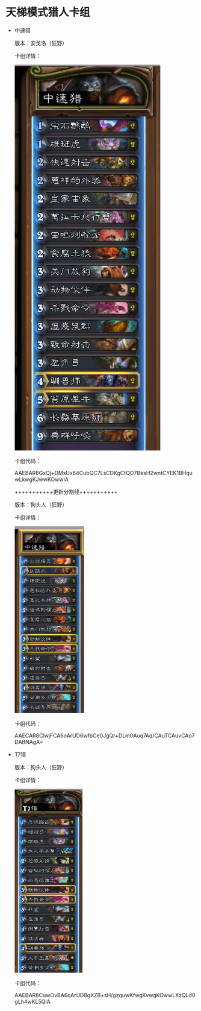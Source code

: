 # 天梯模式猎人卡组

- 中速猎

  版本：安戈洛（狂野）

  卡组详情：

  ![midRange_Hunter](./screenshot/midRange_Hunter.png)

  卡组代码：

  AAEBAR8GxQj+DMsUx64CubQC7LsCDKgCtQO7BesH2wntCYEK1BHquwLkwgKJwwKOwwIA

  +++++++++++更新分割线+++++++++++

  版本：狗头人（狂野）

  卡组详情：

  ![midRange_hunter](screenshot/midRange_hunter_kobold.png)

  卡组代码：

  AAECAR8ClwjFCA6oArUD6wfbCe0JgQr+DLm0Auq7Aq/CAuTCAuvCAo7DAtfNAgA=

- T7猎

  版本：狗头人（狂野）

  卡组详情：

  ![t7_hunter_kobold](./screenshot/t7_hunter_kobold.png)

  卡组代码：

  AAEBAR8CuwOvBA6oArUD8gXZB+sH/gzquwKfwgKvwgKOwwLXzQLd0gLh4wKL5QIA